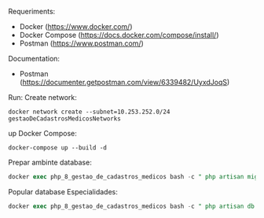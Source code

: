 Requeriments:
- Docker (https://www.docker.com/)
- Docker Compose (https://docs.docker.com/compose/install/)
- Postman (https://www.postman.com/)

Documentation:
- Postman (https://documenter.getpostman.com/view/6339482/UyxdJoqS)

Run:
Create network:

```docker-Network
docker network create --subnet=10.253.252.0/24 gestaoDeCadastrosMedicosNetworks
```
up Docker Compose:
```Docker
docker-compose up --build -d
```

Prepar ambinte database:
```sql
docker exec php_8_gestao_de_cadastros_medicos bash -c " php artisan migrate"
```

Popular database Especialidades:
```sql
docker exec php_8_gestao_de_cadastros_medicos bash -c " php artisan db:seed --class=especialidadeSeeder"
```